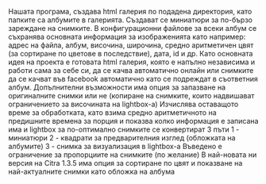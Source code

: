 Нашата програма, създава html галерия по подадена директория, като папките са албумите в галерията. Създават се миниатюри за по-бързо зареждане на снимките. В конфигурационни файлове за всеки албум се съхранява основната информация за изображенията като например: адрес на файла, албум, височина, широчина, средно аритметичен цвят (за сортиране по цветове в последствие), дата, id и др. Като основната идея на проекта е готовата html галерия, която е напълно независима и работи сама за себе си, да се качва автоматично онлайн или снимките да се качват във facebook автоматично като се подреждат в съответния албум. Допълнителни възможности има опция за запазване на оригиналните снимки или не (копиране на снимките, които надвишават ограничението за височината на lightbox-а) Изчислява оставащото време за обработката, като взима средно аритметичното на предишните времена за порция и показва колко информация е записана има и lightbox за по-оптимално снимките се конвертират 3 пъти 1 - миниатюри 2 - квадрати за предварителния изглед (обложката на албумите) 3 - снимка за визуализация в lightbox-а Въведено е ограничение за пропорциите на снимките (по желание) В най-новата ни версия на Citra 1.3.5 има опция за сортиране по цвят и показване на най-актуалните снимки като обложка на албума 
